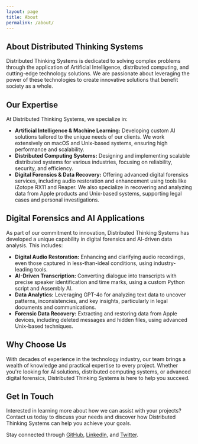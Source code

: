 ```yaml
---
layout: page
title: About
permalink: /about/
---
```


## About Distributed Thinking Systems

Distributed Thinking Systems is dedicated to solving complex problems through the application of Artificial Intelligence, distributed computing, and cutting-edge technology solutions. We are passionate about leveraging the power of these technologies to create innovative solutions that benefit society as a whole.

## Our Expertise

At Distributed Thinking Systems, we specialize in:
- **Artificial Intelligence & Machine Learning:** Developing custom AI solutions tailored to the unique needs of our clients. We work extensively on macOS and Unix-based systems, ensuring high performance and scalability.
- **Distributed Computing Systems:** Designing and implementing scalable distributed systems for various industries, focusing on reliability, security, and efficiency.
- **Digital Forensics & Data Recovery:** Offering advanced digital forensics services, including audio restoration and enhancement using tools like iZotope RX11 and Reaper. We also specialize in recovering and analyzing data from Apple products and Unix-based systems, supporting legal cases and personal investigations.

## Digital Forensics and AI Applications

As part of our commitment to innovation, Distributed Thinking Systems has developed a unique capability in digital forensics and AI-driven data analysis. This includes:
- **Digital Audio Restoration:** Enhancing and clarifying audio recordings, even those captured in less-than-ideal conditions, using industry-leading tools.
- **AI-Driven Transcription:** Converting dialogue into transcripts with precise speaker identification and time marks, using a custom Python script and Assembly AI.
- **Data Analytics:** Leveraging GPT-4o for analyzing text data to uncover patterns, inconsistencies, and key insights, particularly in legal documents and communications.
- **Forensic Data Recovery:** Extracting and restoring data from Apple devices, including deleted messages and hidden files, using advanced Unix-based techniques.

## Why Choose Us

With decades of experience in the technology industry, our team brings a wealth of knowledge and practical expertise to every project. Whether you're looking for AI solutions, distributed computing systems, or advanced digital forensics, Distributed Thinking Systems is here to help you succeed.

## Get In Touch

Interested in learning more about how we can assist with your projects? Contact us today to discuss your needs and discover how Distributed Thinking Systems can help you achieve your goals.

Stay connected through [GitHub](https://github.com/unixwzrd), [LinkedIn](https://www.linkedin.com/in/unixwzrd), and [Twitter](https://twitter.com/unixwzrd).